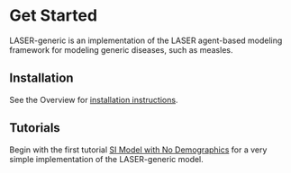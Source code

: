 # Get Started

LASER-generic is an implementation of the LASER agent-based modeling framework for modeling generic diseases, such as measles. 

## Installation

See the Overview for [installation instructions](index.md#installation).

## Tutorials

Begin with the first tutorial [SI Model with No Demographics](tutorials/01_nobirths_logistic_growth.ipynb) for a very simple implementation of the LASER-generic model. 